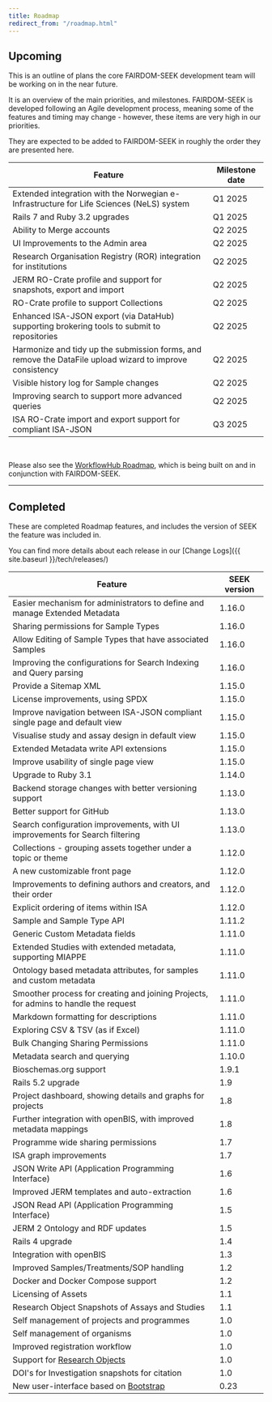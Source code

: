```yaml
---
title: Roadmap
redirect_from: "/roadmap.html"
---
```


## Upcoming

This is an outline of plans the core FAIRDOM-SEEK development team will be working on in the near future.

It is an overview of the main priorities, and milestones. FAIRDOM-SEEK is developed following an Agile development process, meaning some of the features and timing may change - however, these items are very high in our priorities.

They are expected to be added to FAIRDOM-SEEK in roughly the order they are presented here.

| Feature | Milestone date |
| --- |----------------|
| Extended integration with the Norwegian e-Infrastructure for Life Sciences (NeLS) system | Q1 2025        |
| Rails 7 and Ruby 3.2 upgrades | Q1 2025        |
| Ability to Merge accounts | Q2 2025        |
| UI Improvements to the Admin area | Q2 2025        |
| Research Organisation Registry (ROR) integration for institutions | Q2 2025        |
| JERM RO-Crate profile and support for snapshots, export and import | Q2 2025        |
| RO-Crate profile to support Collections | Q2 2025        |
| Enhanced ISA-JSON export (via DataHub) supporting brokering tools to submit to repositories | Q2 2025        |
| Harmonize and tidy up the submission forms, and remove the DataFile upload wizard to improve consistency | Q2 2025        |
| Visible history log for Sample changes | Q2 2025        |
| Improving search to support more advanced queries | Q2 2025        |
| ISA RO-Crate import and export support for compliant ISA-JSON | Q3 2025        |

<br/>

Please also see the [WorkflowHub Roadmap](https://about.workflowhub.eu/roadmap/),
which is being built on and in conjunction with FAIRDOM-SEEK.

---

## Completed

These are completed Roadmap features, and includes the version of SEEK the feature was included in.

You can find more details about each release in our [Change Logs]({{ site.baseurl }}/tech/releases/)


| Feature                                                                              | SEEK version |
|--------------------------------------------------------------------------------------|--------------|
| Easier mechanism for administrators to define and manage Extended Metadata           | 1.16.0       |
| Sharing permissions for Sample Types                                                 | 1.16.0       |
| Allow Editing of Sample Types that have associated Samples                           | 1.16.0       |
| Improving the configurations for Search Indexing and Query parsing                   | 1.16.0       |
| Provide a Sitemap XML                                                                | 1.15.0       |
| License improvements, using SPDX                                                     | 1.15.0       |
| Improve navigation between ISA-JSON compliant single page and default view           | 1.15.0       |
| Visualise study and assay design in default view                                     | 1.15.0       |
| Extended Metadata write API extensions                                               | 1.15.0       |
| Improve usability of single page view                                                | 1.15.0       |
| Upgrade to Ruby 3.1                                                                  | 1.14.0       |
| Backend storage changes with better versioning support                               | 1.13.0       |
| Better support for GitHub                                                            | 1.13.0       |
| Search configuration improvements, with UI improvements for Search filtering         | 1.13.0       |
| Collections - grouping assets together under a topic or theme                        | 1.12.0       |
| A new customizable front page                                                        | 1.12.0       |
| Improvements to defining authors and creators, and their order                       | 1.12.0       |
| Explicit ordering of items within ISA                                                | 1.12.0       |
| Sample and Sample Type API                                                           | 1.11.2       |
| Generic Custom Metadata fields                                                       | 1.11.0       |
| Extended Studies with extended metadata, supporting MIAPPE                           | 1.11.0       |
| Ontology based metadata attributes, for samples and custom metadata                  | 1.11.0       |
| Smoother process for creating and joining Projects, for admins to handle the request | 1.11.0       |
| Markdown formatting for descriptions                                                 | 1.11.0       |
| Exploring CSV & TSV (as if Excel)                                                    | 1.11.0       |
| Bulk Changing Sharing Permissions                                                    | 1.11.0       |
| Metadata search and querying                                                         | 1.10.0       |
| Bioschemas.org support                                                               | 1.9.1        |
| Rails 5.2 upgrade                                                                    | 1.9          |
| Project dashboard, showing details and graphs for projects                           | 1.8          |
| Further integration with openBIS, with improved metadata mappings                    | 1.8          |
| Programme wide sharing permissions                                                   | 1.7          |
| ISA graph improvements                                                               | 1.7          |
| JSON Write API (Application Programming Interface)                                   | 1.6          |
| Improved JERM templates and auto-extraction                                          | 1.6          |
| JSON Read API (Application Programming Interface)                                    | 1.5          |
| JERM 2 Ontology and RDF updates                                                      | 1.5          |
| Rails 4 upgrade                                                                      | 1.4          |
| Integration with openBIS                                                             | 1.3          |
| Improved Samples/Treatments/SOP handling                                             | 1.2          |
| Docker and Docker Compose support                                                    | 1.2          |
| Licensing of Assets                                                                  | 1.1          |
| Research Object Snapshots of Assays and Studies                                      | 1.1          |
| Self management of projects and programmes                                           | 1.0          |
| Self management of organisms                                                         | 1.0          |
| Improved registration workflow                                                       | 1.0          |
| Support for [Research Objects](http://www.researchobject.org/)                       | 1.0          |
| DOI's for Investigation snapshots for citation                                       | 1.0          |
| New user-interface based on [Bootstrap](http://getbootstrap.com)                     | 0.23         |

